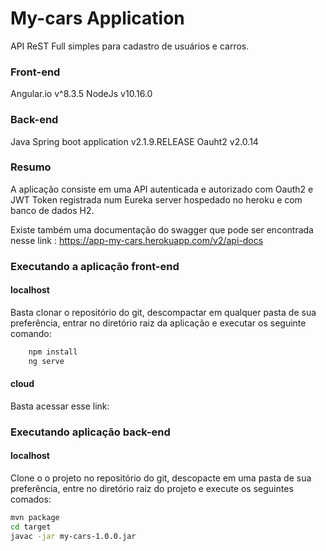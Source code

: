 # **My-cars** Application
API ReST Full simples para cadastro de usuários e carros.

### Front-end
Angular.io v^8.3.5
NodeJs v10.16.0

### Back-end
Java Spring boot application v2.1.9.RELEASE
Oauht2 v2.0.14

### Resumo

A aplicação consiste em uma API autenticada e autorizado com Oauth2 e JWT Token registrada num Eureka server hospedado no heroku e com banco de dados H2.

Existe também uma documentação do swagger que pode ser encontrada nesse link : https://app-my-cars.herokuapp.com/v2/api-docs 

### Executando a aplicação front-end
#### localhost
Basta clonar o repositório do git, descompactar em qualquer pasta de sua preferência, entrar no diretório raiz da aplicação e executar os seguinte comando:
```bash
    npm install
    ng serve
```

#### cloud
Basta acessar esse link: 

### Executando aplicação back-end
#### localhost

Clone o o projeto no repositório do git, descopacte em uma pasta de sua preferência, entre no diretório raiz do projeto e execute os seguintes comados:
```bash
mvn package
cd target
javac -jar my-cars-1.0.0.jar
```
